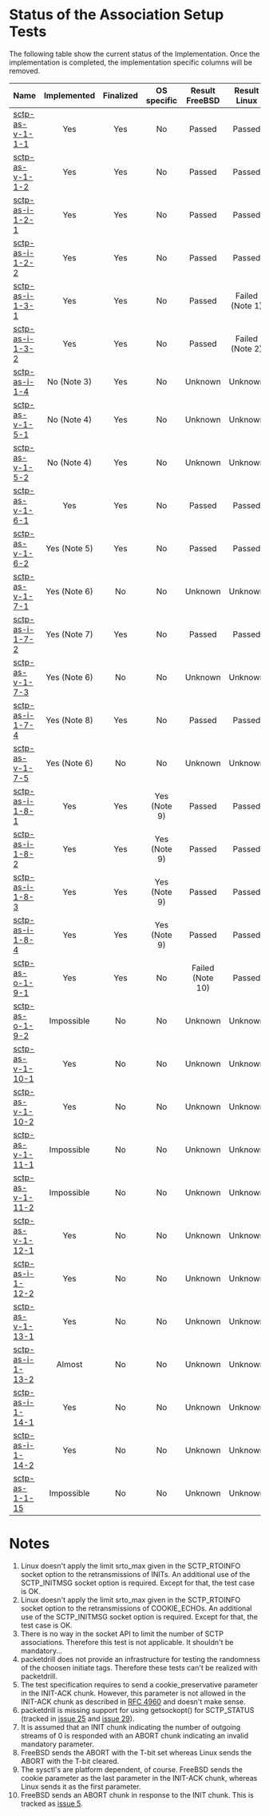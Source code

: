 # Status of the Association Setup Tests

The following table show the current status of the Implementation. Once the implementation is completed, the implementation specific columns will be removed.

| Name                                    | Implemented | Finalized | OS specific | Result FreeBSD  | Result Linux   |
|:----------------------------------------|:-----------:|:---------:|:-----------:|:---------------:|:--------------:|
|[sctp-as-v-1-1-1](sctp-as-v-1-1-1.pkt)   | Yes         | Yes       | No          | Passed          | Passed         |
|[sctp-as-v-1-1-2](sctp-as-v-1-1-2.pkt)   | Yes         | Yes       | No          | Passed          | Passed         |
|[sctp-as-i-1-2-1](sctp-as-i-1-2-1.pkt)   | Yes         | Yes       | No          | Passed          | Passed         |
|[sctp-as-i-1-2-2](sctp-as-i-1-2-2.pkt)   | Yes         | Yes       | No          | Passed          | Passed         |
|[sctp-as-i-1-3-1](sctp-as-i-1-3-1.pkt)   | Yes         | Yes       | No          | Passed          | Failed (Note 1)|
|[sctp-as-i-1-3-2](sctp-as-i-1-3-2.pkt)   | Yes         | Yes       | No          | Passed          | Failed (Note 2)|
|[sctp-as-i-1-4](sctp-as-i-1-4.pkt)       | No (Note 3) | Yes       | No          | Unknown         | Unknown        |
|[sctp-as-v-1-5-1](sctp-as-v-1-5-1.pkt)   | No (Note 4) | Yes       | No          | Unknown         | Unknown        |
|[sctp-as-v-1-5-2](sctp-as-v-1-5-2.pkt)   | No (Note 4) | Yes       | No          | Unknown         | Unknown        |
|[sctp-as-v-1-6-1](sctp-as-v-1-6-1.pkt)   | Yes         | Yes       | No          | Passed          | Passed         |
|[sctp-as-v-1-6-2](sctp-as-v-1-6-2.pkt)   | Yes (Note 5)| Yes       | No          | Passed          | Passed         |
|[sctp-as-v-1-7-1](sctp-as-v-1-7-1.pkt)   | Yes (Note 6)| No        | No          | Unknown         | Unknown        |
|[sctp-as-i-1-7-2](sctp-as-i-1-7-2.pkt)   | Yes (Note 7)| Yes       | No          | Passed          | Passed         |
|[sctp-as-v-1-7-3](sctp-as-v-1-7-3.pkt)   | Yes (Note 6)| No        | No          | Unknown         | Unknown        |
|[sctp-as-i-1-7-4](sctp-as-i-1-7-4.pkt)   | Yes (Note 8)| Yes       | No          | Passed          | Passed         |
|[sctp-as-v-1-7-5](sctp-as-v-1-7-5.pkt)   | Yes (Note 6)| No        | No          | Unknown         | Unknown        |
|[sctp-as-i-1-8-1](sctp-as-i-1-8-1.pkt)   | Yes         | Yes       | Yes (Note 9)| Passed          | Passed         |
|[sctp-as-i-1-8-2](sctp-as-i-1-8-2.pkt)   | Yes         | Yes       | Yes (Note 9)| Passed          | Passed         |
|[sctp-as-i-1-8-3](sctp-as-i-1-8-3.pkt)   | Yes         | Yes       | Yes (Note 9)| Passed          | Passed         |
|[sctp-as-i-1-8-4](sctp-as-i-1-8-4.pkt)   | Yes         | Yes       | Yes (Note 9)| Passed          | Passed         |
|[sctp-as-o-1-9-1](sctp-as-o-1-9-1.pkt)   | Yes         | Yes       | No          | Failed (Note 10)| Passed         |
|[sctp-as-o-1-9-2](sctp-as-o-1-9-2.pkt)   | Impossible  | No        | No          | Unknown         | Unknown        |
|[sctp-as-v-1-10-1](sctp-as-v-1-10-1.pkt) | Yes         | No        | No          | Unknown         | Unknown        |
|[sctp-as-v-1-10-2](sctp-as-v-1-10-2.pkt) | Yes         | No        | No          | Unknown         | Unknown        |
|[sctp-as-v-1-11-1](sctp-as-v-1-11-1.pkt) | Impossible  | No        | No          | Unknown         | Unknown        |
|[sctp-as-v-1-11-2](sctp-as-v-1-11-2.pkt) | Impossible  | No        | No          | Unknown         | Unknown        |
|[sctp-as-v-1-12-1](sctp-as-v-1-12-1.pkt) | Yes         | No        | No          | Unknown         | Unknown        |
|[sctp-as-i-1-12-2](sctp-as-i-1-12-2.pkt) | Yes         | No        | No          | Unknown         | Unknown        |
|[sctp-as-v-1-13-1](sctp-as-v-1-13-1.pkt) | Yes         | No        | No          | Unknown         | Unknown        |
|[sctp-as-i-1-13-2](sctp-as-i-1-13-2.pkt) | Almost      | No        | No          | Unknown         | Unknown        |
|[sctp-as-i-1-14-1](sctp-as-i-1-14-1.pkt) | Yes         | No        | No          | Unknown         | Unknown        |
|[sctp-as-i-1-14-2](sctp-as-i-1-14-2.pkt) | Yes         | No        | No          | Unknown         | Unknown        |
|[sctp-as-1-1-15](sctp-as-1-1-15.pkt)     | Impossible  | No        | No          | Unknown         | Unknown        |

# Notes

1. Linux doesn't apply the limit srto_max given in the SCTP_RTOINFO socket option to the retransmissions of INITs. An additional use of the SCTP_INITMSG socket option is required. Except for that, the test case is OK.
2. Linux doesn't apply the limit srto_max given in the SCTP_RTOINFO socket option to the retransmissions of COOKIE_ECHOs. An additional use of the SCTP_INITMSG socket option is required. Except for that, the test case is OK.
3. There is no way in the socket API to limit the number of SCTP associations. Therefore this test is not applicable. It shouldn't be mandatory...
4. packetdrill does not provide an infrastructure for testing the randomness of the choosen initiate tags. Therefore these tests can't be realized with packetdrill.
5. The test specification requires to send a cookie_preservative parameter in the INIT-ACK chunk. However, this parameter is not allowed in the INIT-ACK chunk as described in [RFC 4960](https://tools.ietf.org/html/rfc4960#section-3.3.3) and doesn't make sense.
6. packetdrill is missing support for using getsockopt() for SCTP_STATUS (tracked in [issue 25](https://github.com/nplab/packetdrill/issues/25) and [issue 29](https://github.com/nplab/packetdrill/issues/29)).
7. It is assumed that an INIT chunk indicating the number of outgoing streams of 0 is responded with an ABORT chunk indicating an invalid mandatory parameter.
8. FreeBSD sends the ABORT with the T-bit set whereas Linux sends the ABORT with the T-bit cleared.
9. The sysctl's are platform dependent, of course. FreeBSD sends the cookie parameter as the last parameter in the INIT-ACK chunk, whereas Linux sends it as the first parameter.
10. FreeBSD sends an ABORT chunk in response to the INIT chunk. This is tracked as [issue 5](https://github.com/sctplab/SCTP_NKE_Yosemite/issues/5).
